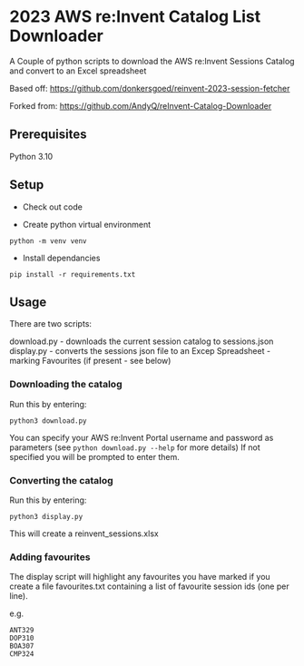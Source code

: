 # 2023 AWS re:Invent Catalog List Downloader

A Couple of python scripts to download the AWS re:Invent Sessions Catalog and convert to an Excel spreadsheet

Based off: https://github.com/donkersgoed/reinvent-2023-session-fetcher

Forked from: https://github.com/AndyQ/reInvent-Catalog-Downloader

## Prerequisites
Python 3.10

## Setup
- Check out code

- Create python virtual environment
```
python -m venv venv
```

- Install dependancies
```
pip install -r requirements.txt
```

## Usage

There are two scripts:

download.py - downloads the current session catalog to sessions.json
display.py - converts the sessions json file to an Excep Spreadsheet - marking Favourites (if present - see below)

### Downloading the catalog

Run this by entering:
```
python3 download.py
```

You can specify your AWS re:Invent Portal username and password as parameters (see `python download.py --help` for more details)
If not specified you will be prompted to enter them.

### Converting the catalog

Run this by entering:
```
python3 display.py
```

This will create a reinvent_sessions.xlsx

### Adding favourites
The display script will highlight any favourites you have marked if you create a file favourites.txt containing a list of favourite session ids (one per line).

e.g.
```
ANT329
DOP310
BOA307
CMP324
```



